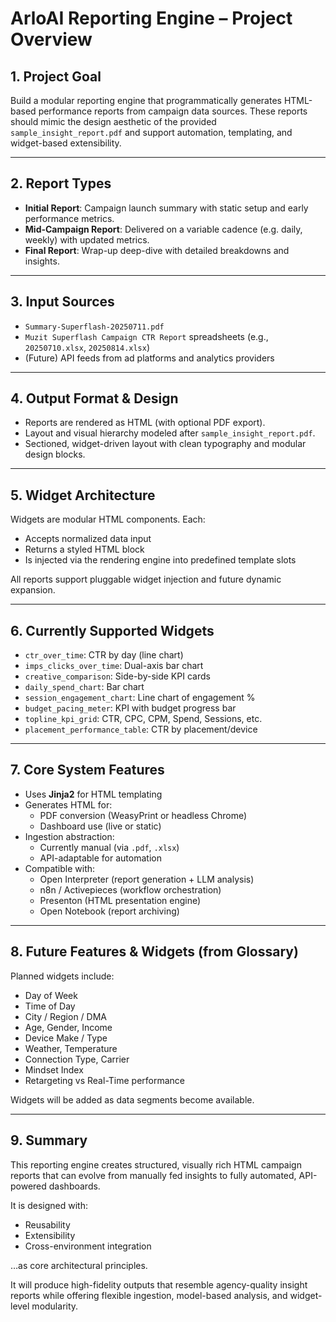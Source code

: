 # ArloAI Reporting Engine – Project Overview

## 1. Project Goal

Build a modular reporting engine that programmatically generates HTML-based performance reports from campaign data sources. These reports should mimic the design aesthetic of the provided `sample_insight_report.pdf` and support automation, templating, and widget-based extensibility.

---

## 2. Report Types

- **Initial Report**: Campaign launch summary with static setup and early performance metrics.
- **Mid-Campaign Report**: Delivered on a variable cadence (e.g. daily, weekly) with updated metrics.
- **Final Report**: Wrap-up deep-dive with detailed breakdowns and insights.

---

## 3. Input Sources

- `Summary-Superflash-20250711.pdf`
- `Muzit Superflash Campaign CTR Report` spreadsheets (e.g., `20250710.xlsx`, `20250814.xlsx`)
- (Future) API feeds from ad platforms and analytics providers

---

## 4. Output Format & Design

- Reports are rendered as HTML (with optional PDF export).
- Layout and visual hierarchy modeled after `sample_insight_report.pdf`.
- Sectioned, widget-driven layout with clean typography and modular design blocks.

---

## 5. Widget Architecture

Widgets are modular HTML components. Each:
- Accepts normalized data input
- Returns a styled HTML block
- Is injected via the rendering engine into predefined template slots

All reports support pluggable widget injection and future dynamic expansion.

---

## 6. Currently Supported Widgets

- `ctr_over_time`: CTR by day (line chart)
- `imps_clicks_over_time`: Dual-axis bar chart
- `creative_comparison`: Side-by-side KPI cards
- `daily_spend_chart`: Bar chart
- `session_engagement_chart`: Line chart of engagement %
- `budget_pacing_meter`: KPI with budget progress bar
- `topline_kpi_grid`: CTR, CPC, CPM, Spend, Sessions, etc.
- `placement_performance_table`: CTR by placement/device

---

## 7. Core System Features

- Uses **Jinja2** for HTML templating
- Generates HTML for:
  - PDF conversion (WeasyPrint or headless Chrome)
  - Dashboard use (live or static)
- Ingestion abstraction:
  - Currently manual (via `.pdf`, `.xlsx`)
  - API-adaptable for automation
- Compatible with:
  - Open Interpreter (report generation + LLM analysis)
  - n8n / Activepieces (workflow orchestration)
  - Presenton (HTML presentation engine)
  - Open Notebook (report archiving)

---

## 8. Future Features & Widgets (from Glossary)

Planned widgets include:

- Day of Week
- Time of Day
- City / Region / DMA
- Age, Gender, Income
- Device Make / Type
- Weather, Temperature
- Connection Type, Carrier
- Mindset Index
- Retargeting vs Real-Time performance

Widgets will be added as data segments become available.

---

## 9. Summary

This reporting engine creates structured, visually rich HTML campaign reports that can evolve from manually fed insights to fully automated, API-powered dashboards.

It is designed with:
- Reusability
- Extensibility
- Cross-environment integration

…as core architectural principles.

It will produce high-fidelity outputs that resemble agency-quality insight reports while offering flexible ingestion, model-based analysis, and widget-level modularity.

